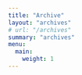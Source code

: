 ```yaml
---
title: "Archive"
layout: "archives"
# url: "/archives"
summary: "archives"
menu:
  main:
    weight: 1
---
```

